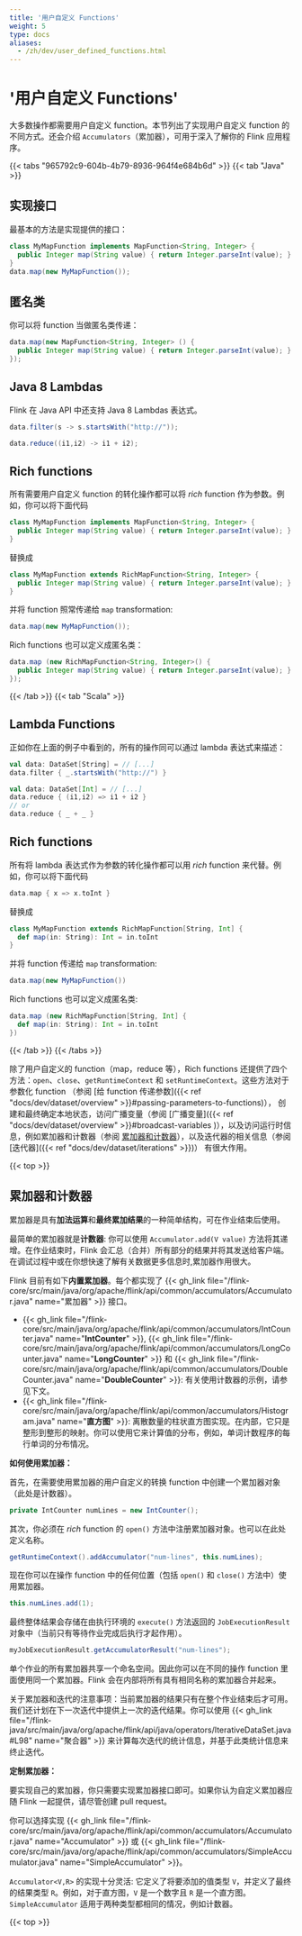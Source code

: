 ```yaml
---
title: '用户自定义 Functions'
weight: 5
type: docs
aliases:
  - /zh/dev/user_defined_functions.html
---
```

<!--
Licensed to the Apache Software Foundation (ASF) under one
or more contributor license agreements.  See the NOTICE file
distributed with this work for additional information
regarding copyright ownership.  The ASF licenses this file
to you under the Apache License, Version 2.0 (the
"License"); you may not use this file except in compliance
with the License.  You may obtain a copy of the License at

  http://www.apache.org/licenses/LICENSE-2.0

Unless required by applicable law or agreed to in writing,
software distributed under the License is distributed on an
"AS IS" BASIS, WITHOUT WARRANTIES OR CONDITIONS OF ANY
KIND, either express or implied.  See the License for the
specific language governing permissions and limitations
under the License.
-->

# '用户自定义 Functions'

大多数操作都需要用户自定义 function。本节列出了实现用户自定义 function 的不同方式。还会介绍 `Accumulators`（累加器），可用于深入了解你的 Flink 应用程序。

{{< tabs "965792c9-604b-4b79-8936-964f4e684b6d" >}}
{{< tab "Java" >}}

<a name="implementing-an-interface"></a>

## 实现接口

最基本的方法是实现提供的接口：

```java
class MyMapFunction implements MapFunction<String, Integer> {
  public Integer map(String value) { return Integer.parseInt(value); }
}
data.map(new MyMapFunction());
```

<a name="anonymous-classes"></a>

## 匿名类

你可以将 function 当做匿名类传递：
```java
data.map(new MapFunction<String, Integer> () {
  public Integer map(String value) { return Integer.parseInt(value); }
});
```

<a name="java-8-lambdas"></a>

## Java 8 Lambdas

Flink 在 Java API 中还支持 Java 8 Lambdas 表达式。

```java
data.filter(s -> s.startsWith("http://"));
```

```java
data.reduce((i1,i2) -> i1 + i2);
```

<a name="rich-functions"></a>

## Rich functions

所有需要用户自定义 function 的转化操作都可以将 *rich* function 作为参数。例如，你可以将下面代码

```java
class MyMapFunction implements MapFunction<String, Integer> {
  public Integer map(String value) { return Integer.parseInt(value); }
}
```

替换成

```java
class MyMapFunction extends RichMapFunction<String, Integer> {
  public Integer map(String value) { return Integer.parseInt(value); }
}
```

并将 function 照常传递给 `map` transformation:

```java
data.map(new MyMapFunction());
```

Rich functions 也可以定义成匿名类：
```java
data.map (new RichMapFunction<String, Integer>() {
  public Integer map(String value) { return Integer.parseInt(value); }
});
```

{{< /tab >}}
{{< tab "Scala" >}}

<a name="lambda-functions"></a>

## Lambda Functions

正如你在上面的例子中看到的，所有的操作同可以通过 lambda 表达式来描述：
```scala
val data: DataSet[String] = // [...]
data.filter { _.startsWith("http://") }
```

```scala
val data: DataSet[Int] = // [...]
data.reduce { (i1,i2) => i1 + i2 }
// or
data.reduce { _ + _ }
```

<a name="rich-functions"></a>

## Rich functions

所有将 lambda 表达式作为参数的转化操作都可以用 *rich* function 来代替。例如，你可以将下面代码

```scala
data.map { x => x.toInt }
```

替换成

```scala
class MyMapFunction extends RichMapFunction[String, Int] {
  def map(in: String): Int = in.toInt
}
```

并将 function 传递给 `map` transformation:

```scala
data.map(new MyMapFunction())
```

Rich functions 也可以定义成匿名类:
```scala
data.map (new RichMapFunction[String, Int] {
  def map(in: String): Int = in.toInt
})
```
{{< /tab >}}
{{< /tabs >}}

除了用户自定义的 function（map，reduce 等），Rich functions 还提供了四个方法：`open`、`close`、`getRuntimeContext` 和
`setRuntimeContext`。这些方法对于参数化 function
（参阅 [给 function 传递参数]({{< ref "docs/dev/dataset/overview" >}}#passing-parameters-to-functions)），
创建和最终确定本地状态，访问广播变量（参阅
[广播变量]({{< ref "docs/dev/dataset/overview" >}}#broadcast-variables )），以及访问运行时信息，例如累加器和计数器（参阅
[累加器和计数器](#accumulators--counters)），以及迭代器的相关信息（参阅 [迭代器]({{< ref "docs/dev/dataset/iterations" >}})）
有很大作用。

{{< top >}}

<a name="accumulators--counters"></a>

## 累加器和计数器

累加器是具有**加法运算**和**最终累加结果**的一种简单结构，可在作业结束后使用。

最简单的累加器就是**计数器**: 你可以使用
```Accumulator.add(V value)``` 方法将其递增。在作业结束时，Flink 会汇总（合并）所有部分的结果并将其发送给客户端。
在调试过程中或在你想快速了解有关数据更多信息时,累加器作用很大。

Flink 目前有如下**内置累加器**。每个都实现了
{{< gh_link file="/flink-core/src/main/java/org/apache/flink/api/common/accumulators/Accumulator.java" name="累加器" >}}
接口。

- {{< gh_link file="/flink-core/src/main/java/org/apache/flink/api/common/accumulators/IntCounter.java" name="__IntCounter__" >}},
  {{< gh_link file="/flink-core/src/main/java/org/apache/flink/api/common/accumulators/LongCounter.java" name="__LongCounter__" >}}
  和 {{< gh_link file="/flink-core/src/main/java/org/apache/flink/api/common/accumulators/DoubleCounter.java" name="__DoubleCounter__" >}}:
  有关使用计数器的示例，请参见下文。
- {{< gh_link file="/flink-core/src/main/java/org/apache/flink/api/common/accumulators/Histogram.java" name="__直方图__" >}}:
  离散数量的柱状直方图实现。在内部，它只是整形到整形的映射。你可以使用它来计算值的分布，例如，单词计数程序的每行单词的分布情况。

__如何使用累加器：__

首先，在需要使用累加器的用户自定义的转换 function 中创建一个累加器对象（此处是计数器）。

```java
private IntCounter numLines = new IntCounter();
```

其次，你必须在 *rich* function 的 ```open()``` 方法中注册累加器对象。也可以在此处定义名称。

```java
getRuntimeContext().addAccumulator("num-lines", this.numLines);
```

现在你可以在操作 function 中的任何位置（包括 ```open()``` 和 ```close()``` 方法中）使用累加器。

```java
this.numLines.add(1);
```

最终整体结果会存储在由执行环境的 `execute()` 方法返回的 ```JobExecutionResult``` 对象中（当前只有等待作业完成后执行才起作用）。

```java
myJobExecutionResult.getAccumulatorResult("num-lines");
```

单个作业的所有累加器共享一个命名空间。因此你可以在不同的操作 function 里面使用同一个累加器。Flink 会在内部将所有具有相同名称的累加器合并起来。

关于累加器和迭代的注意事项：当前累加器的结果只有在整个作业结束后才可用。我们还计划在下一次迭代中提供上一次的迭代结果。你可以使用
{{< gh_link file="/flink-java/src/main/java/org/apache/flink/api/java/operators/IterativeDataSet.java#L98" name="聚合器" >}}
来计算每次迭代的统计信息，并基于此类统计信息来终止迭代。

__定制累加器：__

要实现自己的累加器，你只需要实现累加器接口即可。如果你认为自定义累加器应随 Flink 一起提供，请尽管创建 pull request。

你可以选择实现
{{< gh_link file="/flink-core/src/main/java/org/apache/flink/api/common/accumulators/Accumulator.java" name="Accumulator" >}}
或 {{< gh_link file="/flink-core/src/main/java/org/apache/flink/api/common/accumulators/SimpleAccumulator.java" name="SimpleAccumulator" >}}。

```Accumulator<V,R>``` 的实现十分灵活: 它定义了将要添加的值类型 ```V```，并定义了最终的结果类型 ```R```。例如，对于直方图，```V``` 是一个数字且 ```R``` 是一个直方图。
 ```SimpleAccumulator``` 适用于两种类型都相同的情况，例如计数器。

{{< top >}}
